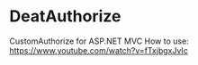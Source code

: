 # DeatAuthorize
CustomAuthorize for ASP.NET MVC
How to use: https://www.youtube.com/watch?v=fTxjbgxJvIc
